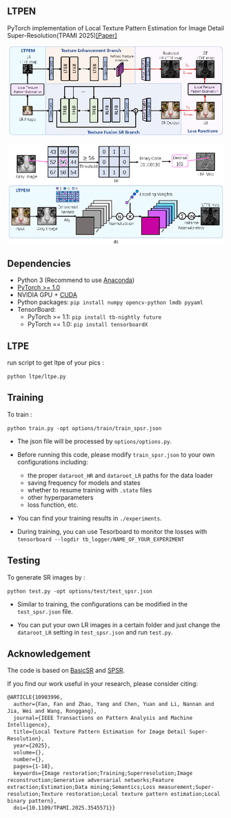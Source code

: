 
## LTPEN

PyTorch implementation of Local Texture Pattern Estimation for Image Detail Super-Resolution(TPAMI 2025)[[Paper]](https://ieeexplore.ieee.org/document/10903996)


<p align="center">
  <img src="imgs/Fig2.png">
</p>

<p align="center">
  <img src="imgs/Fig3.png">
</p>


## Dependencies

- Python 3 (Recommend to use [Anaconda](https://www.anaconda.com/download/#linux))
- [PyTorch >= 1.0](https://pytorch.org/)
- NVIDIA GPU + [CUDA](https://developer.nvidia.com/cuda-downloads)
- Python packages: `pip install numpy opencv-python lmdb pyyaml`
- TensorBoard: 
  - PyTorch >= 1.1: `pip install tb-nightly future`
  - PyTorch == 1.0: `pip install tensorboardX`

## LTPE

run script to get ltpe of your pics :

`python ltpe/ltpe.py`

## Training 

To train : 

`python train.py -opt options/train/train_spsr.json`

- The json file will be processed by `options/options.py`.

- Before running this code, please modify `train_spsr.json` to your own configurations including: 
  - the proper `dataroot_HR` and `dataroot_LR` paths for the data loader
  - saving frequency for models and states
  - whether to resume training with `.state` files
  - other hyperparameters
  - loss function, etc. 

- You can find your training results in `./experiments`.

- During training, you can use Tesorboard to monitor the losses with
`tensorboard --logdir tb_logger/NAME_OF_YOUR_EXPERIMENT`

## Testing

To generate SR images by :

`python test.py -opt options/test/test_spsr.json`

- Similar to training, the configurations can be modified in the `test_spsr.json` file.


- You can put your own LR images in a certain folder and just change the `dataroot_LR` setting in `test_spsr.json` and run `test.py`. 


## Acknowledgement
The code is based on [BasicSR](https://github.com/xinntao/BasicSR) and [SPSR](https://github.com/Maclory/SPSR). 

If you find our work useful in your research, please consider citing:
```
@ARTICLE{10903996,
  author={Fan, Fan and Zhao, Yang and Chen, Yuan and Li, Nannan and Jia, Wei and Wang, Ronggang},
  journal={IEEE Transactions on Pattern Analysis and Machine Intelligence}, 
  title={Local Texture Pattern Estimation for Image Detail Super-Resolution}, 
  year={2025},
  volume={},
  number={},
  pages={1-18},
  keywords={Image restoration;Training;Superresolution;Image reconstruction;Generative adversarial networks;Feature extraction;Estimation;Data mining;Semantics;Loss measurement;Super-resolution;Texture restoration;Local texture pattern estimation;Local binary pattern},
  doi={10.1109/TPAMI.2025.3545571}}
```
